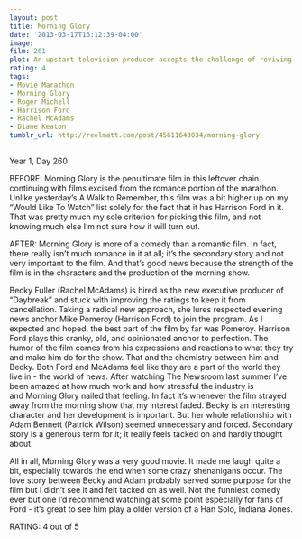```yaml
---
layout: post
title: Morning Glory
date: '2013-03-17T16:12:39-04:00'
image: 
film: 261
plot: An upstart television producer accepts the challenge of reviving a struggling morning show program with warring co-hosts.
rating: 4
tags:
- Movie Marathon
- Morning Glory
- Roger Michell
- Harrison Ford
- Rachel McAdams
- Diane Keaton
tumblr_url: http://reelmatt.com/post/45611643034/morning-glory
---
```


Year 1, Day 260

BEFORE: Morning Glory is the penultimate film in this leftover chain continuing with films excised from the romance portion of the marathon. Unlike yesterday’s A Walk to Remember, this film was a bit higher up on my “Would Like To Watch” list solely for the fact that it has Harrison Ford in it. That was pretty much my sole criterion for picking this film, and not knowing much else I’m not sure how it will turn out.

AFTER: Morning Glory is more of a comedy than a romantic film. In fact, there really isn’t much romance in it at all; it’s the secondary story and not very important to the film. And that’s good news because the strength of the film is in the characters and the production of the morning show.

Becky Fuller (Rachel McAdams) is hired as the new executive producer of “Daybreak” and stuck with improving the ratings to keep it from cancellation. Taking a radical new approach, she lures respected evening news anchor Mike Pomeroy (Harrison Ford) to join the program. As I expected and hoped, the best part of the film by far was Pomeroy. Harrison Ford plays this cranky, old, and opinionated anchor to perfection. The humor of the film comes from his expressions and reactions to what they try and make him do for the show. That and the chemistry between him and Becky. Both Ford and McAdams feel like they are a part of the world they live in - the world of news. After watching The Newsroom last summer I’ve been amazed at how much work and how stressful the industry is and Morning Glory nailed that feeling. In fact it’s whenever the film strayed away from the morning show that my interest faded. Becky is an interesting character and her development is important. But her whole relationship with Adam Bennett (Patrick Wilson) seemed unnecessary and forced. Secondary story is a generous term for it; it really feels tacked on and hardly thought about.

All in all, Morning Glory was a very good movie. It made me laugh quite a bit, especially towards the end when some crazy shenanigans occur. The love story between Becky and Adam probably served some purpose for the film but I didn’t see it and felt tacked on as well. Not the funniest comedy ever but one I’d recommend watching at some point especially for fans of Ford - it’s great to see him play a older version of a Han Solo, Indiana Jones.

RATING: 4 out of 5
